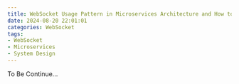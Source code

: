 ```yaml
---
title: WebSocket Usage Pattern in Microservices Architecture and How to Horizontal Scaling
date: 2024-08-20 22:01:01
categories: WebSocket
tags:
- WebSocket
- Microservices
- System Design
---
```


To Be Continue...